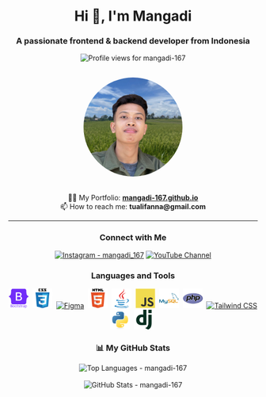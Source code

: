 <div align="center">
  <h1>Hi 👋, I'm Mangadi</h1>
  <h3>A passionate frontend & backend developer from Indonesia</h3>
  <p>
    <img src="https://komarev.com/ghpvc/?username=mangadi-167&label=Profile%20views&color=129e00&style=plastic" alt="Profile views for mangadi-167" />
  </p>
  <br>
  <img src="Mangadi.JPG" alt="Mangadi - Profile Picture" width="200" style="border-radius:50%; max-width:100%; height:auto;" />
  <br><br>
</div>

<p align="center">
  👨‍💻 My Portfolio: <strong><a href="https://mangadi-167.github.io/" target="_blank" rel="noopener noreferrer">mangadi-167.github.io</a></strong>
  <br>
  📫 How to reach me: <strong>tualifanna@gmail.com</strong>
</p>

---

<h3 align="center">Connect with Me</h3>
<p align="center">
  <a href="https://www.instagram.com/Mangadi_167" target="_blank" rel="noopener noreferrer"><img src="https://cdn.jsdelivr.net/npm/simple-icons@3.0.1/icons/instagram.svg" alt="Instagram - mangadi_167" height="30" width="40" /></a>
  <a href="YOUR_ACTUAL_YOUTUBE_CHANNEL_LINK_HERE" target="_blank" rel="noopener noreferrer"><img src="https://cdn.jsdelivr.net/npm/simple-icons@3.0.1/icons/youtube.svg" alt="YouTube Channel" height="30" width="40" /></a>
  </p>



<h3 align="center">Languages and Tools</h3>
<p align="center">
  <a href="https://getbootstrap.com" target="_blank" rel="noopener noreferrer"><img src="https://raw.githubusercontent.com/devicons/devicon/master/icons/bootstrap/bootstrap-plain-wordmark.svg" alt="Bootstrap" width="40" height="40"/></a>&nbsp;
  <a href="https://www.w3schools.com/css/" target="_blank" rel="noopener noreferrer"><img src="https://raw.githubusercontent.com/devicons/devicon/master/icons/css3/css3-original-wordmark.svg" alt="CSS3" width="40" height="40"/></a>&nbsp;
  <a href="https://www.figma.com/" target="_blank" rel="noopener noreferrer"><img src="https://www.vectorlogo.zone/logos/figma/figma-icon.svg" alt="Figma" width="40" height="40"/></a>&nbsp;
  <a href="https://www.w3.org/html/" target="_blank" rel="noopener noreferrer"><img src="https://raw.githubusercontent.com/devicons/devicon/master/icons/html5/html5-original-wordmark.svg" alt="HTML5" width="40" height="40"/></a>&nbsp;
  <a href="https://www.java.com" target="_blank" rel="noopener noreferrer"><img src="https://raw.githubusercontent.com/devicons/devicon/master/icons/java/java-original.svg" alt="Java" width="40" height="40"/></a>&nbsp;
  <a href="https://developer.mozilla.org/en-US/docs/Web/JavaScript" target="_blank" rel="noopener noreferrer"><img src="https://raw.githubusercontent.com/devicons/devicon/master/icons/javascript/javascript-original.svg" alt="JavaScript" width="40" height="40"/></a>&nbsp;
  <a href="https://www.mysql.com/" target="_blank" rel="noopener noreferrer"><img src="https://raw.githubusercontent.com/devicons/devicon/master/icons/mysql/mysql-original-wordmark.svg" alt="MySQL" width="40" height="40"/></a>&nbsp;
  <a href="https://www.php.net" target="_blank" rel="noopener noreferrer"><img src="https://raw.githubusercontent.com/devicons/devicon/master/icons/php/php-original.svg" alt="PHP" width="40" height="40"/></a>&nbsp;
  <a href="https://tailwindcss.com/" target="_blank" rel="noopener noreferrer"><img src="https://www.vectorlogo.zone/logos/tailwindcss/tailwindcss-icon.svg" alt="Tailwind CSS" width="40" height="40"/></a>
<a href="https://www.python.org" target="_blank" rel="noopener noreferrer"><img src="https://raw.githubusercontent.com/devicons/devicon/master/icons/python/python-original.svg" alt="Python" width="40" height="40"/></a>&nbsp;
<a href="https://www.djangoproject.com/" target="_blank" rel="noopener noreferrer"><img src="https://raw.githubusercontent.com/devicons/devicon/master/icons/django/django-plain.svg" alt="Django" width="40" height="40"/></a>&nbsp;
  </p>


<h3 align="center">📊 My GitHub Stats</h3>
<p align="center">
  <img src="https://github-readme-stats.vercel.app/api/top-langs?username=mangadi-167&show_icons=true&locale=en&layout=compact&theme=vision-friendly-dark" alt="Top Languages - mangadi-167" />
  <br><br>
  <img src="https://github-readme-stats.vercel.app/api?username=mangadi-167&show_icons=true&locale=en&theme=vision-friendly-dark" alt="GitHub Stats - mangadi-167" />
  </p>
